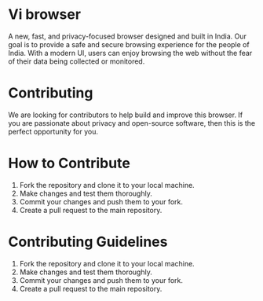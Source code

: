 # Vi browser

A new, fast, and privacy-focused browser designed and built in India. Our goal is to provide a safe and secure browsing experience for the people of India. With a modern UI, users can enjoy browsing the web without the fear of their data being collected or monitored.

# Contributing

We are looking for contributors to help build and improve this browser. If you are passionate about privacy and open-source software, then this is the perfect opportunity for you.

# How to Contribute

1. Fork the repository and clone it to your local machine.
2. Make changes and test them thoroughly.
3. Commit your changes and push them to your fork.
4. Create a pull request to the main repository.

# Contributing Guidelines

1. Fork the repository and clone it to your local machine.
2. Make changes and test them thoroughly.
3. Commit your changes and push them to your fork.
4. Create a pull request to the main repository.
